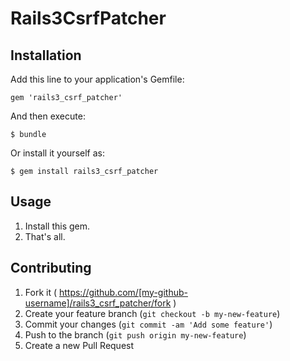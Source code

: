 # Rails3CsrfPatcher

## Installation

Add this line to your application's Gemfile:

    gem 'rails3_csrf_patcher'

And then execute:

    $ bundle

Or install it yourself as:

    $ gem install rails3_csrf_patcher

## Usage

1. Install this gem.
2. That's all.

## Contributing

1. Fork it ( https://github.com/[my-github-username]/rails3_csrf_patcher/fork )
2. Create your feature branch (`git checkout -b my-new-feature`)
3. Commit your changes (`git commit -am 'Add some feature'`)
4. Push to the branch (`git push origin my-new-feature`)
5. Create a new Pull Request
